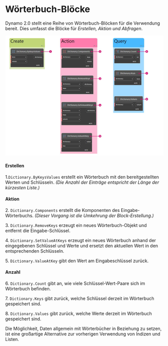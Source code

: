 # Wörterbuch-Blöcke

Dynamo 2.0 stellt eine Reihe von Wörterbuch-Blöcken für die Verwendung bereit. Dies umfasst die Blöcke für _Erstellen, Aktion und Abfragen_.

![](../images/5-5/2/dictionarynodes-nodes.jpg)

#### Erstellen

1.`Dictionary.ByKeysValues` erstellt ein Wörterbuch mit den bereitgestellten Werten und Schlüsseln. _(Die Anzahl der Einträge entspricht der Länge der kürzesten Liste.)_

#### Aktion

2\. `Dictionary.Components` erstellt die Komponenten des Eingabe-Wörterbuchs. _(Dieser Vorgang ist die Umkehrung der Block-Erstellung.)_

3\. `Dictionary.RemoveKeys` erzeugt ein neues Wörterbuch-Objekt und entfernt die Eingabe-Schlüssel.

4\. `Dictionary.SetValueAtKeys` erzeugt ein neues Wörterbuch anhand der eingegebenen Schlüssel und Werte und ersetzt den aktuellen Wert in den entsprechenden Schlüsseln.

5\. `Dictionary.ValueAtKey` gibt den Wert am Eingabeschlüssel zurück.

#### Anzahl

6\. `Dictionary.Count` gibt an, wie viele Schlüssel-Wert-Paare sich im Wörterbuch befinden.

7\. `Dictionary.Keys` gibt zurück, welche Schlüssel derzeit im Wörterbuch gespeichert sind.

8\. `Dictionary.Values` gibt zurück, welche Werte derzeit im Wörterbuch gespeichert sind.

Die Möglichkeit, Daten allgemein mit Wörterbücher in Beziehung zu setzen, ist eine großartige Alternative zur vorherigen Verwendung von Indizen und Listen.
